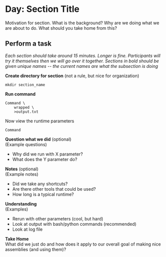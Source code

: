 # Day: Section Title
Motivation for section. What is the background? Why are we doing what we are about to do. What should you take home from this?

## Perform a task
*Each section should take around 15 minutes. Longer is fine. Participants will try it themselves then we will go over it together.*
*Sections in bold should be given unique names -- the current names are what the subsection is doing*

**Create directory for section** (not a rule, but nice for organization)
```
mkdir section_name
```
**Run command**
```
Command \
	wrapped \
	>output.txt
```

Now view the runtime parameters
```
Command
```

**Question what we did** (optional)<br>
(Example questions)
* Why did we run with X parameter?
* What does the Y parameter do?

**Notes** (optional)<br>
(Example notes)
* Did we take any shortcuts?
* Are there other tools that could be used?
* How long is a typical runtime?

**Understanding**<br>
(Examples)
* Rerun with other parameters (cool, but hard)
* Look at output with bash/python commands (recommended)
* Look at log file

**Take Home**<br>
What did we just do and how does it apply to our overall goal of making nice assemblies (and using them)?
